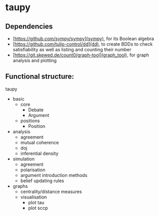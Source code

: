 # taupy

## Dependencies
 - [https://github.com/sympy/sympy](sympy), for its Boolean algebra
 - [https://github.com/tulip-control/dd](dd), to create BDDs to check satisfiability as well as listing and counting their number
 - [https://git.skewed.de/count0/graph-tool](graph_tool), for graph analysis and plotting

## Functional structure:

taupy
 - basic
   - core
     - Debate
     - Argument
   - positions
     - Position
 - analysis
   - agreement
   - mutual coherence
   - doj
   - inferential density
 - simulation
   - agreement
   - polarisation
   - argument introduction methods
   - belief updating rules
 - graphs
   - centrality/distance measures
   - visualisation
     - plot tau
     - plot sccp

